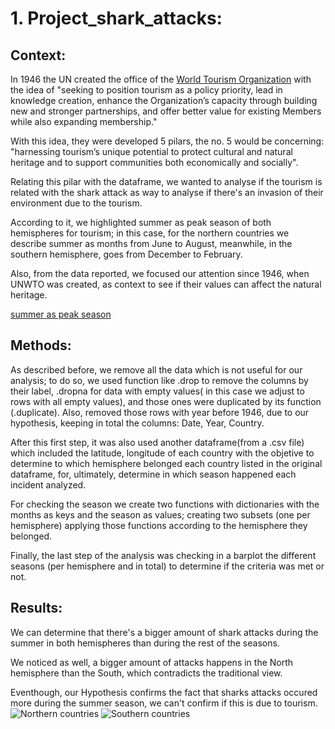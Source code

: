# 1. Project_shark_attacks:

## Context:

In 1946 the UN created the office of the [World Tourism Organization](https://www.unwto.org) with the idea of "seeking to position tourism as a policy priority, lead in knowledge creation, enhance the Organization’s capacity through building new and stronger partnerships, and offer better value for existing Members while also expanding membership."

With this idea, they were developed 5 pilars, the no. 5 would be concerning: "harnessing tourism’s unique potential to protect cultural and natural heritage and to support communities both economically and socially".

Relating this pilar with the dataframe, we wanted to analyse if the tourism is related with the shark attack as way to analyse if there's an invasion of their environment due to the tourism.

According to it, we highlighted summer as peak season of both hemispheres for tourism; in this case, for the northern countries we describe summer as months from June to August, meanwhile, in the southern hemisphere, goes from December to February.

Also, from the data reported, we focused our attention since 1946, when UNWTO was created, as context to see if their values can affect the natural heritage.

[summer as peak season](https://www.utmsjoe.mk/files/Vol.%207%20No.%201/UTMSJOE-2016-0701-07-Corluka-Mikinac-Milenkovska.pdf)



## Methods:

As described before, we remove all the data which is not useful for our analysis; to do so, we used function like .drop to remove the columns by their label, .dropna for data with empty values( in this case we adjust to  rows with all empty values), and those ones were duplicated by its function (.duplicate).
Also, removed those rows with year before 1946, due to our hypothesis, keeping in total the columns: Date, Year, Country.

After this first step, it was also used another dataframe(from a .csv file) which included the latitude, longitude of each country with the objetive to determine to which hemisphere belonged each country listed in the original dataframe, for, ultimately, determine in which season happened each incident analyzed.

For checking the season we create two functions with dictionaries with the months as keys and the season as values; creating two subsets (one per hemisphere) applying those functions according to the hemisphere they belonged.

Finally, the last step of the analysis was checking in a barplot the different seasons (per hemisphere and in total) to determine if the criteria was met or not.

## Results:

We can determine that there's a bigger amount of shark attacks during the summer in both hemispheres than during the rest of the seasons. 

We noticed as well, a bigger amount of attacks happens in the North hemisphere than the South, which contradicts the traditional view.

Eventhough, our Hypothesis confirms the fact that sharks attacks occured more during the summer season, we can't confirm if this is due to tourism.
![Northern countries]("/North.jpg")
![Southern countries]("/south.jpg")

